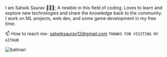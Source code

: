 I am Satwik Saurav 👨🏻‍💻; A newbie in this field of coding. Loves to learn and explore new technologies and share the knowledge back to the community. I work on ML projects, web dev, and some game development in my free time.

📫 How to reach me- satwiksaurav12@gmail.com
`THANKS FOR VISITING MY GITHUB`
<!--
**satwikambashta/satwikambashta** is a ✨ _special_ ✨ repository because its `README.md` (this file) appears on your GitHub profile.

Here are some ideas to get you started:

- 🔭 I’m currently working on ...
- 🌱 I’m currently learning ...![batman (1)](https://user-images.githubusercontent.com/113183355/201486258-711e4c6d-8985-4e25-9685-1ff140532f3f.gif)

- 👯 I’m looking to collaborate on ...
- 🤔 I’m looking for help with ...
- 💬 Ask me about ...
- 📫 How to reach me: ...
- 😄 Pronouns: ...
- ⚡ Fun fact: ...
-->
![batman](https://user-images.githubusercontent.com/113183355/201486270-e3c39a57-4d45-4e26-80a1-8df50ec3f4e8.gif)
